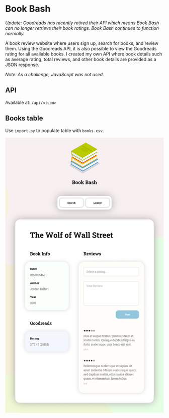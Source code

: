 # Book Bash

*Update: Goodreads has recently retired their API which means Book Bash can no longer retrieve their book ratings. Book Bash continues to function normally.*

A book review website where users sign up, search for books, and review them. Using the Goodreads API, it is also possible to view the Goodreads rating for all available books. I created my own API where book details such as average rating, total reviews, and other book details are provided as a JSON response.

*Note: As a challenge, JavaScript was not used.*

## API

Available at: `/api/<isbn>`

## Books table

Use `import.py` to populate table with `books.csv`.

![screenshot](screenshot.png)
